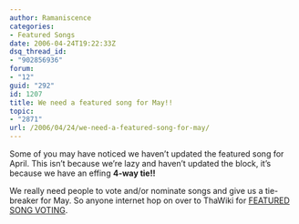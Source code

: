 ```yaml
---
author: Ramaniscence
categories:
- Featured Songs
date: 2006-04-24T19:22:33Z
dsq_thread_id:
- "902856936"
forum:
- "12"
guid: "292"
id: 1207
title: We need a featured song for May!!
topic:
- "2871"
url: /2006/04/24/we-need-a-featured-song-for-may/
---
```


Some of you may have noticed we haven&#8217;t updated the featured song for April. This isn&#8217;t because we&#8217;re lazy and haven&#8217;t updated the block, it&#8217;s because we have an effing **4-way tie!!**
  
We really need people to vote and/or nominate songs and give us a tie-breaker for May. So anyone internet hop on over to ThaWiki for <a href="http://wiki.thasauce.net/index.php/ThaSauce:FeaturedSongs/April%2C_2006" target="_blank">FEATURED SONG VOTING</a>.